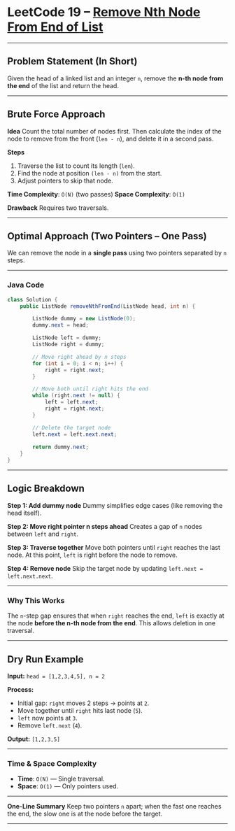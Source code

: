 

# LeetCode 19 – [Remove Nth Node From End of List](https://leetcode.com/problems/remove-nth-node-from-end-of-list/)

---

## Problem Statement (In Short)

Given the head of a linked list and an integer `n`, remove the **n-th node from the end** of the list and return the head.

---

## Brute Force Approach

**Idea**
Count the total number of nodes first. Then calculate the index of the node to remove from the front (`len - n`), and delete it in a second pass.

**Steps**

1. Traverse the list to count its length (`len`).
2. Find the node at position `(len - n)` from the start.
3. Adjust pointers to skip that node.

**Time Complexity**: `O(N)` (two passes)
**Space Complexity**: `O(1)`

**Drawback**
Requires two traversals.

---

## Optimal Approach (Two Pointers – One Pass)

We can remove the node in a **single pass** using two pointers separated by `n` steps.

---

### Java Code

```java
class Solution {
    public ListNode removeNthFromEnd(ListNode head, int n) {

        ListNode dummy = new ListNode(0); 
        dummy.next = head;

        ListNode left = dummy;
        ListNode right = dummy;

        // Move right ahead by n steps
        for (int i = 0; i < n; i++) {
            right = right.next;
        }

        // Move both until right hits the end
        while (right.next != null) {
            left = left.next;
            right = right.next;
        }

        // Delete the target node
        left.next = left.next.next;
        
        return dummy.next;
    }
}
```

---

## Logic Breakdown

**Step 1: Add dummy node**
Dummy simplifies edge cases (like removing the head itself).

**Step 2: Move right pointer n steps ahead**
Creates a gap of `n` nodes between `left` and `right`.

**Step 3: Traverse together**
Move both pointers until `right` reaches the last node.
At this point, `left` is right before the node to remove.

**Step 4: Remove node**
Skip the target node by updating `left.next = left.next.next`.

---

### Why This Works

The `n`-step gap ensures that when `right` reaches the end, `left` is exactly at the node **before the n-th node from the end**. This allows deletion in one traversal.

---

## Dry Run Example

**Input:**
`head = [1,2,3,4,5], n = 2`

**Process:**

* Initial gap: `right` moves 2 steps → points at `2`.
* Move together until `right` hits last node (`5`).
* `left` now points at `3`.
* Remove `left.next` (`4`).

**Output:**
`[1,2,3,5]`

---

### Time & Space Complexity

* **Time**: `O(N)` — Single traversal.
* **Space**: `O(1)` — Only pointers used.

---

**One-Line Summary**
Keep two pointers `n` apart; when the fast one reaches the end, the slow one is at the node before the target.

---
